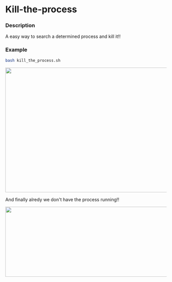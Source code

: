 # Kill-the-process
### Description
A easy way to search a determined process and kill it!!

### Example
```sh
bash kill_the_process.sh
```
<p align="center">
  <img width="670" height="390" src="https://github.com/davidahid/Kill-the-process/blob/master/images/example.png">
</p>

And finally alredy we don't have the process running!!
<p align="center">
  <img width="663" height="219" src="https://github.com/davidahid/Kill-the-process/blob/master/images/result.png">
</p>
